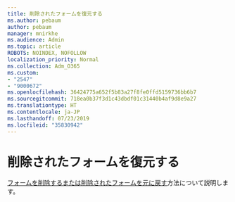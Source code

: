 ```yaml
---
title: 削除されたフォームを復元する
ms.author: pebaum
author: pebaum
manager: mnirkhe
ms.audience: Admin
ms.topic: article
ROBOTS: NOINDEX, NOFOLLOW
localization_priority: Normal
ms.collection: Adm_O365
ms.custom:
- "2547"
- "9000672"
ms.openlocfilehash: 36424775a652f5b83a27f8fe0ffd5159736bb6b7
ms.sourcegitcommit: 718ea0b37f3d1c43dbdf01c31440b4af9d8e9a27
ms.translationtype: HT
ms.contentlocale: ja-JP
ms.lasthandoff: 07/23/2019
ms.locfileid: "35830942"
---
```

# <a name="restore-a-deleted-form"></a>削除されたフォームを復元する

[フォームを削除するまたは削除されたフォームを元に戻す](https://support.office.com/article/Delete-a-form-2207e468-ce1b-4c4a-a256-caf631d87af0)方法について説明します。